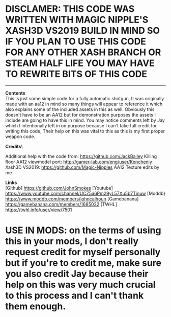 # DISCLAMER: THIS CODE WAS WRITTEN WITH MAGIC NIPPLE'S XASH3D VS2019 BUILD IN MIND SO IF YOU PLAN TO USE THIS CODE FOR ANY OTHER XASH BRANCH OR STEAM HALF LIFE YOU MAY HAVE TO REWRITE BITS OF THIS CODE

***

**Contents**\
This is just some simple code for a fully automatic shotgun, It was originally made with an aa12 in mind so many things will appear to reference it which also explains some of the included assets in this as well. Obviously this doesn't have to be an AA12 but for demonstration purposes the assets I include are going to have this in mind. You may notice comments left by Jay which I intentionally left in on purpose because I can't take full credit for writing this code, Their help on this was vital to this as this is my first proper weapon code.

**Credits**\

Additional help with the code from: https://github.com/JackBailey
Killing floor AA12 viewmodel port: http://gamer-lab.com/eng/user/Koncheniy
Xash3D VS2019: https://github.com/Magic-Nipples
AA12 Texture edits by me

**Links**\
[Github] https://github.com/JohnSmokes
[Youtube] https://www.youtube.com/channel/UCZ5a6Pm29yL57Xu5b7Tinuw
[Moddb} https://www.moddb.com/members/johncalhoun
[Gamebanana] https://gamebanana.com/members/1685032
[TWHL] https://twhl.info/user/view/7501

# USE IN MODS: on the terms of using this in your mods, I don't really request credit for myself personally but if you're to credit me, make sure you also credit Jay because their help on this was very much crucial to this process and I can't thank them enough.